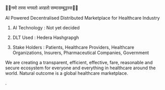 🙏🏽नमो तस्स भगवतो अरहतो सम्मासम्बुद्धस्स🙏🏽

AI Powered Decentralised Distributed Marketplace for Healthcare Industry

1. AI Technology : Not yet decided


2. DLT Used : Hedera Hashgrapgh


3. Stake Holders : Patients, Healthcare Providers, Healthcare Organizations, Insurers, Pharmaceutical Companies, Government

We are creating a transparent, efficient, effective, fare, reasonable and secure ecosystem for everyone and everything in healthcare around the world. Natural outcome is a global healthcare marketplace. 

.



